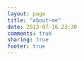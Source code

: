 ```yaml
---
layout: page
title: "about-me"
date: 2013-07-16 23:30
comments: true
sharing: true
footer: true
---
```

